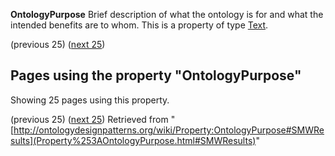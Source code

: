 __OntologyPurpose__ Brief description of what the ontology is for and what the intended benefits are to whom. This is a property of type [Text](../Type/Text "Type:Text").




  

(previous 25) ([next 25](http://ontologydesignpatterns.org/wiki/index.php?title=Property:OntologyPurpose&from=Media+Value+Chain+Ontology#SMWResults "Property:OntologyPurpose"))
## Pages using the property "OntologyPurpose"


Showing 25 pages using this property.


(previous 25) ([next 25](http://ontologydesignpatterns.org/wiki/index.php?title=Property:OntologyPurpose&from=Media+Value+Chain+Ontology#SMWResults "Property:OntologyPurpose"))
Retrieved from "[http://ontologydesignpatterns.org/wiki/Property:OntologyPurpose#SMWResults](Property%253AOntologyPurpose.html#SMWResults)"